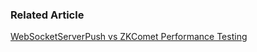 
### Related Article

[WebSocketServerPush vs ZKComet Performance Testing](http://ben-bai.blogspot.tw/2013/10/websocketserverpush-vs-zkcomet.html)